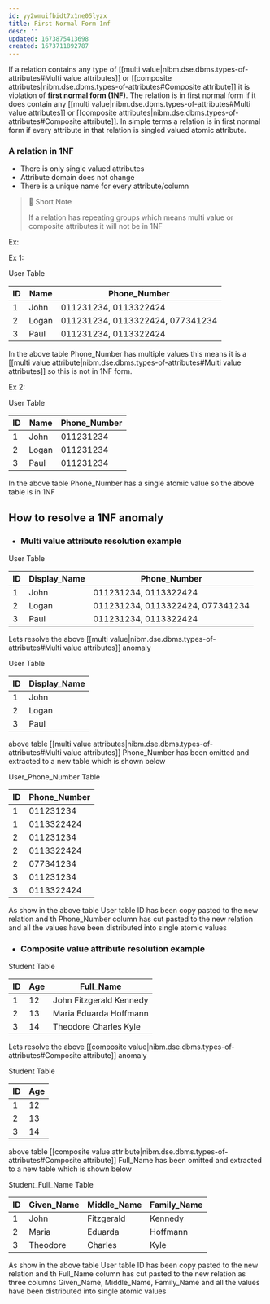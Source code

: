 ```yaml
---
id: yy2wmuifbidt7x1ne05lyzx
title: First Normal Form 1nf
desc: ''
updated: 1673875413698
created: 1673711892787
---
```


If a relation contains any type of [[multi value|nibm.dse.dbms.types-of-attributes#Multi value attributes]] or [[composite attributes|nibm.dse.dbms.types-of-attributes#Composite attribute]] it is violation of **first normal form (1NF)**. The relation is in first normal form if it does contain any [[multi value|nibm.dse.dbms.types-of-attributes#Multi value attributes]] or [[composite attributes|nibm.dse.dbms.types-of-attributes#Composite attribute]]. In simple terms a relation is in first normal form if every attribute in that relation is singled valued atomic attribute.

### A relation in 1NF

- There is only single valued attributes
- Attribute domain does not change
- There is a unique name for every attribute/column

>💫 Short Note
>
> If a relation has repeating groups which means multi value or composite attributes it will not be in 1NF

Ex:

Ex 1:

User Table

|ID|Name|Phone_Number|
|---|---|---|
| 1|John|011231234, 0113322424|
| 2|Logan|011231234, 0113322424, 077341234|
| 3|Paul|011231234, 0113322424|

In the above table Phone_Number has multiple values this means it is a [[multi value attribute|nibm.dse.dbms.types-of-attributes#Multi value attributes]] so this is not in 1NF form.

Ex 2:

User Table

|ID|Name|Phone_Number|
|---|---|---|
| 1|John|011231234|
| 2|Logan|011231234|
| 3|Paul|011231234|

In the above table Phone_Number has a single atomic value so the above table is in 1NF

## How to resolve a 1NF anomaly

- ### Multi value attribute resolution example

User Table

|ID|Display_Name|Phone_Number|
|---|---|---|
| 1|John|011231234, 0113322424|
| 2|Logan|011231234, 0113322424, 077341234|
| 3|Paul|011231234, 0113322424|

Lets resolve the above [[multi value|nibm.dse.dbms.types-of-attributes#Multi value attributes]] anomaly

User Table

|ID|Display_Name|
|---|---|
| 1|John|
| 2|Logan|
| 3|Paul|

above table [[multi value attributes|nibm.dse.dbms.types-of-attributes#Multi value attributes]] Phone_Number has been omitted and extracted to a new table which is shown below

User_Phone_Number Table

|ID|Phone_Number|
|---|---|
| 1|011231234|
| 1|0113322424|
| 2|011231234|
| 2|0113322424|
| 2|077341234|
| 3|011231234|
| 3|0113322424|

As show in the above table User table ID has been copy pasted to the new relation and th Phone_Number column has cut pasted to the new relation and all the values have been distributed into single atomic values

- ### Composite value attribute resolution example

Student Table

|ID|Age|Full_Name|
|---|---|---|
| 1|12|John Fitzgerald Kennedy|
| 2|13|Maria Eduarda Hoffmann|
| 3|14|Theodore Charles Kyle|

Lets resolve the above [[composite value|nibm.dse.dbms.types-of-attributes#Composite attribute]] anomaly

Student Table

|ID|Age|
|---|---|
| 1|12|
| 2|13|
| 3|14|

above table [[composite value attribute|nibm.dse.dbms.types-of-attributes#Composite attribute]] Full_Name has been omitted and extracted to a new table which is shown below

Student_Full_Name Table

|ID|Given_Name|Middle_Name|Family_Name|
|---|---|---|---|
| 1|John|Fitzgerald|Kennedy|
| 2|Maria|Eduarda|Hoffmann|
| 3|Theodore|Charles|Kyle|

As show in the above table User table ID has been copy pasted to the new relation and th Full_Name column has cut pasted to the new relation as three columns Given_Name, Middle_Name, Family_Name and all the values have been distributed into single atomic values
